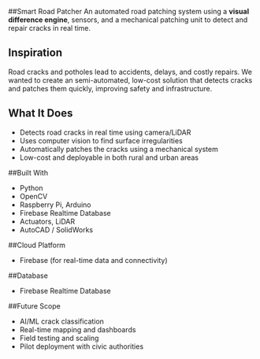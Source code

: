 ##Smart Road Patcher                    An automated road patching system using a **visual difference engine**, sensors, and a mechanical patching unit to detect and repair cracks in real time.

## Inspiration
Road cracks and potholes lead to accidents, delays, and costly repairs. We wanted to create an semi-automated, low-cost solution that detects cracks and patches them quickly, improving safety and infrastructure.

## What It Does
- Detects road cracks in real time using camera/LiDAR
- Uses computer vision to find surface irregularities
- Automatically patches the cracks using a mechanical system
- Low-cost and deployable in both rural and urban areas

##Built With
- Python
- OpenCV
- Raspberry Pi, Arduino
- Firebase Realtime Database
- Actuators, LiDAR
- AutoCAD / SolidWorks

##Cloud Platform
- Firebase (for real-time data and connectivity)

##Database
- Firebase Realtime Database

##Future Scope
- AI/ML crack classification
- Real-time mapping and dashboards
- Field testing and scaling
- Pilot deployment with civic authorities

